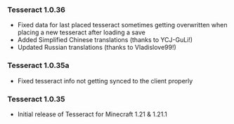 ### Tesseract 1.0.36
- Fixed data for last placed tesseract sometimes getting overwritten when placing a new tesseract after loading a save
- Added Simplified Chinese translations (thanks to YCJ-GuLi!)
- Updated Russian translations (thanks to Vladislove99!)

### Tesseract 1.0.35a
- Fixed tesseract info not getting synced to the client properly

### Tesseract 1.0.35
- Initial release of Tesseract for Minecraft 1.21 & 1.21.1
